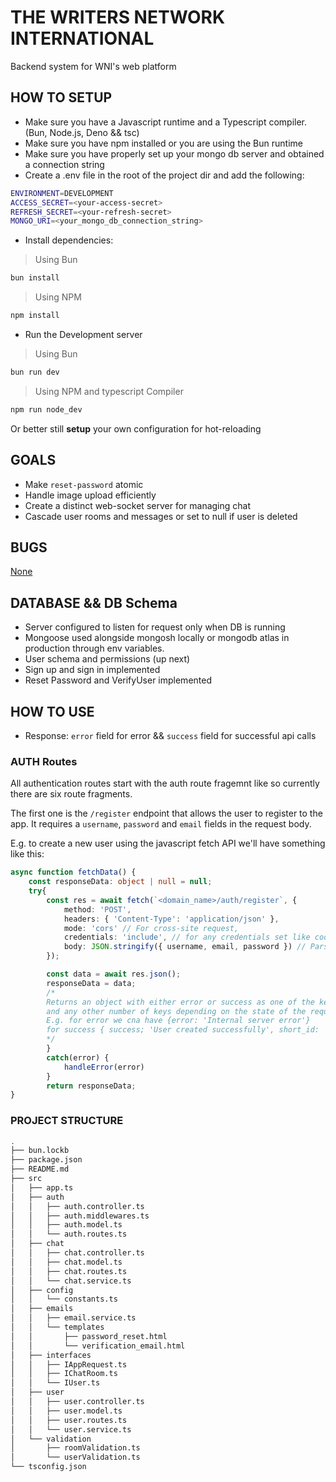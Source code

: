 # THE WRITERS NETWORK INTERNATIONAL
Backend system for WNI's web platform

## HOW TO SETUP
- Make sure you have a Javascript runtime and a Typescript compiler. (Bun, Node.js, Deno && tsc)
- Make sure you have npm installed or you are using the Bun runtime
- Make sure you have properly set up your mongo db server and obtained a connection string
- Create a .env file in the root of the project dir and add the following:
```sh
ENVIRONMENT=DEVELOPMENT
ACCESS_SECRET=<your-access-secret>
REFRESH_SECRET=<your-refresh-secret>
MONGO_URI=<your_mongo_db_connection_string>
```
- Install dependencies:
> Using Bun
```sh
bun install
```
> Using NPM
```sh
npm install
```
- Run the Development server
> Using Bun
```sh
bun run dev
```
> Using NPM and typescript Compiler
```sh
npm run node_dev
```
Or better still **setup** your own configuration for hot-reloading
## GOALS

- Make `reset-password` atomic
- Handle image upload efficiently
- Create a distinct web-socket server for managing chat
- Cascade user rooms and messages or set to null if user is deleted

## BUGS
[None](https://adeyemiabiade.vercel.app)

## DATABASE && DB Schema

- Server configured to listen for request only when DB is running
- Mongoose used alongside mongosh locally or mongodb atlas in production through env variables.
- User schema and permissions (up next)
- Sign up and sign in implemented
- Reset Password and VerifyUser implemented

## HOW TO USE
- Response: `error` field for error && `success` field for successful api calls


### AUTH Routes
All authentication routes start with the auth route fragemnt like so currently there are six route fragments.

The first one is the `/register` endpoint that allows the user to register to the app.
It requires a `username`, `password` and `email` fields in the request body.

E.g. to create a new user using the javascript fetch API we'll have something like this:
```ts
async function fetchData() {
    const responseData: object | null = null;
    try{
        const res = await fetch(`<domain_name>/auth/register`, {
            method: 'POST',
            headers: { 'Content-Type': 'application/json' },
            mode: 'cors' // For cross-site request,
            credentials: 'include', // for any credentials set like cookie, though there is none for now.
            body: JSON.stringify({ username, email, password }) // Parse user data as json
        });

        const data = await res.json();
        responseData = data;
        /* 
        Returns an object with either error or success as one of the keys 
        and any other number of keys depending on the state of the request.
        E.g. for error we cna have {error: 'Internal server error'}
        for success { success; 'User created successfully', short_id: 'SDFH12hhxddeifAS803NSFIGFhsdf' }
        */
        }
        catch(error) {
            handleError(error)
        }
        return responseData;
}
```

### PROJECT STRUCTURE
```sh
.
├── bun.lockb
├── package.json
├── README.md
├── src
│   ├── app.ts
│   ├── auth
│   │   ├── auth.controller.ts
│   │   ├── auth.middlewares.ts
│   │   ├── auth.model.ts
│   │   └── auth.routes.ts
│   ├── chat
│   │   ├── chat.controller.ts
│   │   ├── chat.model.ts
│   │   ├── chat.routes.ts
│   │   └── chat.service.ts
│   ├── config
│   │   └── constants.ts
│   ├── emails
│   │   ├── email.service.ts
│   │   └── templates
│   │       ├── password_reset.html
│   │       └── verification_email.html
│   ├── interfaces
│   │   ├── IAppRequest.ts
│   │   ├── IChatRoom.ts
│   │   └── IUser.ts
│   ├── user
│   │   ├── user.controller.ts
│   │   ├── user.model.ts
│   │   ├── user.routes.ts
│   │   └── user.service.ts
│   └── validation
│       ├── roomValidation.ts
│       └── userValidation.ts
└── tsconfig.json

```
